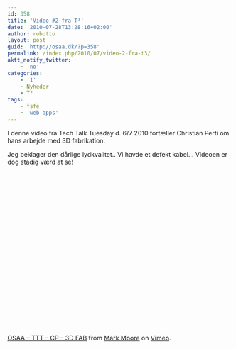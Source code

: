 ```yaml
---
id: 358
title: 'Video #2 fra T³'
date: '2010-07-28T13:28:16+02:00'
author: robotto
layout: post
guid: 'http://osaa.dk/?p=358'
permalink: /index.php/2010/07/video-2-fra-t3/
aktt_notify_twitter:
    - 'no'
categories:
    - '1'
    - Nyheder
    - T³
tags:
    - fsfe
    - 'web apps'
---
```


I denne video fra Tech Talk Tuesday d. 6/7 2010 fortæller Christian Perti om hans arbejde med 3D fabrikation.

Jeg beklager den dårlige lydkvalitet.. Vi havde et defekt kabel… Videoen er dog stadig værd at se!

<object classid="clsid:d27cdb6e-ae6d-11cf-96b8-444553540000" codebase="http://download.macromedia.com/pub/shockwave/cabs/flash/swflash.cab#version=6,0,40,0" height="352" width="440"><param name="allowfullscreen" value="true"></param><param name="allowscriptaccess" value="always"></param><param name="src" value="http://vimeo.com/moogaloop.swf?clip_id=13700466&server=vimeo.com&show_title=1&show_byline=1&show_portrait=0&color=00ADEF&fullscreen=1"></param><embed allowfullscreen="true" allowscriptaccess="always" height="352" src="http://vimeo.com/moogaloop.swf?clip_id=13700466&server=vimeo.com&show_title=1&show_byline=1&show_portrait=0&color=00ADEF&fullscreen=1" type="application/x-shockwave-flash" width="440"></embed></object>

[OSAA – TTT – CP – 3D FAB](http://vimeo.com/13700466) from [Mark Moore](http://vimeo.com/user4227054) on [Vimeo](http://vimeo.com).